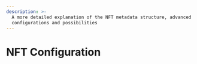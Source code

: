 ```yaml
---
description: >-
  A more detailed explanation of the NFT metadata structure, advanced
  configurations and possibilities
---
```


# NFT Configuration

